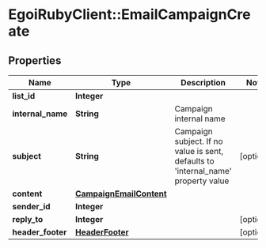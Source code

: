# EgoiRubyClient::EmailCampaignCreate

## Properties
Name | Type | Description | Notes
------------ | ------------- | ------------- | -------------
**list_id** | **Integer** |  | 
**internal_name** | **String** | Campaign internal name | 
**subject** | **String** | Campaign subject. If no value is sent, defaults to &#39;internal_name&#39; property value | [optional] 
**content** | [**CampaignEmailContent**](CampaignEmailContent.md) |  | 
**sender_id** | **Integer** |  | 
**reply_to** | **Integer** |  | [optional] 
**header_footer** | [**HeaderFooter**](HeaderFooter.md) |  | [optional] 


